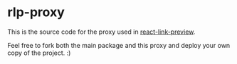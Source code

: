 # rlp-proxy

This is the source code for the proxy used in <a href='https://github.com/dhaiwat10/react-link-preview'>react-link-preview</a>. 

Feel free to fork both the main package and this proxy and deploy your own copy of the project. :)
